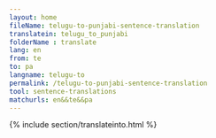 ```yaml
---
layout: home
fileName: telugu-to-punjabi-sentence-translation
translatein: telugu_to_punjabi
folderName : translate
lang: en
from: te
to: pa
langname: telugu-to
permalink: /telugu-to-punjabi-sentence-translation
tool: sentence-translations
matchurls: en&&te&&pa
---
```

{% include section/translateinto.html %}
